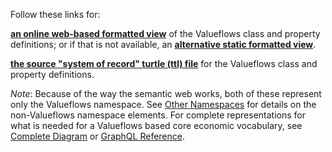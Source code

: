 Follow these links for:

**[an online web-based formatted view](https://w3id.org/lode/owlapi/https://codeberg.org/valueflows/pages/raw/branch/main/assets/all_vf.TTL)**  of the Valueflows class and property definitions; or if that is not available, an **[alternative static formatted view](/specification/all_vf.html)**.

**[the source "system of record" turtle (ttl) file](https://codeberg.org/valueflows/pages/src/branch/main/assets/all_vf.TTL)** for the Valueflows class and property definitions.

*Note*: Because of the way the semantic web works, both of these represent only the Valueflows namespace.  See [Other Namespaces](external-terms.md) for details on the non-Valueflows namespace elements. For complete representations for what is needed for a Valueflows based core economic vocabulary, see [Complete Diagram](uml.md) or [GraphQL Reference](graphql.md).
